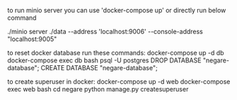 to run minio server you can use 'docker-compose up' or directly run below command

./minio server ./data --address 'localhost:9006' --console-address "localhost:9005"


to reset docker database run these commands:
docker-compose up -d db
docker-compose exec db bash
psql -U postgres
DROP DATABASE "negare-database";
CREATE DATABASE "negare-database";

to create superuser in docker:
docker-compose up -d web
docker-compose exec web bash
cd negare
python manage.py createsuperuser